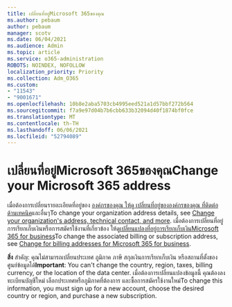 ```yaml
---
title: เปลี่ยนที่อยู่Microsoft 365ของคุณ
ms.author: pebaum
author: pebaum
manager: scotv
ms.date: 06/04/2021
ms.audience: Admin
ms.topic: article
ms.service: o365-administration
ROBOTS: NOINDEX, NOFOLLOW
localization_priority: Priority
ms.collection: Adm_O365
ms.custom:
- "11543"
- "9001671"
ms.openlocfilehash: 10b8e2aba5703cb4995eed521a1d57bbf272b564
ms.sourcegitcommit: f7a9e97d04b7b6cbb633b32094d40f1874bf0fce
ms.translationtype: MT
ms.contentlocale: th-TH
ms.lasthandoff: 06/06/2021
ms.locfileid: "52794089"
---
```

# <a name="change-your-microsoft-365-address"></a><span data-ttu-id="0406f-102">เปลี่ยนที่อยู่Microsoft 365ของคุณ</span><span class="sxs-lookup"><span data-stu-id="0406f-102">Change your Microsoft 365 address</span></span>

<span data-ttu-id="0406f-103">เมื่อต้องการเปลี่ยนรายละเอียดที่อยู่ของ [องค์กรของคุณ ให้ดู เปลี่ยนที่อยู่ขององค์กรของคุณ ที่ติดต่อด้านเทคนิค](/microsoft-365/admin/manage/change-address-contact-and-more)และอื่นๆ</span><span class="sxs-lookup"><span data-stu-id="0406f-103">To change your organization address details, see [Change your organization's address, technical contact, and more](/microsoft-365/admin/manage/change-address-contact-and-more).</span></span> <span data-ttu-id="0406f-104">เมื่อต้องการเปลี่ยนที่อยู่การเรียกเก็บเงินหรือการสมัครใช้งานที่เกี่ยวข้อง ให้ดู[เปลี่ยนแปลงที่อยู่การเรียกเก็บเงินMicrosoft 365 for business](/microsoft-365/commerce/billing-and-payments/change-your-billing-addresses)</span><span class="sxs-lookup"><span data-stu-id="0406f-104">To change the associated billing or subscription address, see [Change for billing addresses for Microsoft 365 for business](/microsoft-365/commerce/billing-and-payments/change-your-billing-addresses).</span></span> 

<span data-ttu-id="0406f-105">**สิ่ง** สําคัญ: คุณไม่สามารถเปลี่ยนประเทศ ภูมิภาค ภาษี สกุลเงินการเรียกเก็บเงิน หรือสถานที่ตั้งของศูนย์ข้อมูลได้</span><span class="sxs-lookup"><span data-stu-id="0406f-105">**Important**: You can't change the country, region, taxes, billing currency, or the location of the data center.</span></span> <span data-ttu-id="0406f-106">เมื่อต้องการเปลี่ยนแปลงข้อมูลนี้ คุณต้องลงทะเบียนบัญชีใหม่ เลือกประเทศหรือภูมิภาคที่ต้องการ และซื้อการสมัครใช้งานใหม่</span><span class="sxs-lookup"><span data-stu-id="0406f-106">To change this information, you must sign up for a new account, choose the desired country or region, and purchase a new subscription.</span></span> 